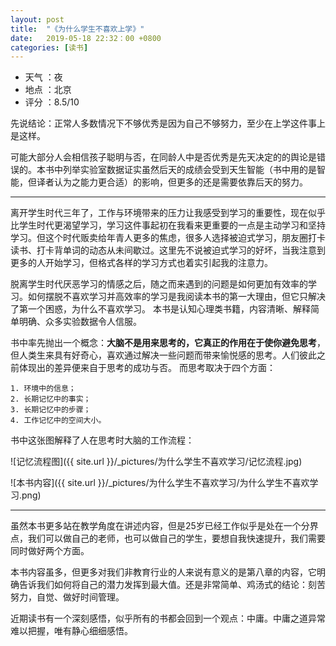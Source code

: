 ```yaml
---
layout: post
title:  "《为什么学生不喜欢上学》"
date:   2019-05-18 22:32：00 +0800
categories: [读书]
---
```


- 天气 ：夜
- 地点 ：北京
- 评分 ：8.5/10

先说结论：正常人多数情况下不够优秀是因为自己不够努力，至少在上学这件事上是这样。

可能大部分人会相信孩子聪明与否，在同龄人中是否优秀是先天决定的的舆论是错误的。本书中列举实验室数据证实虽然后天的成绩会受到天生智能（书中用的是智能，但译者认为之能力更合适）的影响，但更多的还是需要依靠后天的努力。

--- 

离开学生时代三年了，工作与环境带来的压力让我感受到学习的重要性，现在似乎比学生时代更渴望学习，学习这件事起初在我看来更重要的一点是主动学习和坚持学习。但这个时代贩卖给年青人更多的焦虑，很多人选择被迫式学习，朋友圈打卡读书、打卡背单词的动态从未间歇过。这里先不说被迫式学习的好坏，当我注意到更多的人开始学习，但格式各样的学习方式也着实引起我的注意力。

脱离学生时代厌恶学习的情感之后，随之而来遇到的问题是如何更加有效率的学习。如何摆脱不喜欢学习并高效率的学习是我阅读本书的第一大理由，但它只解决了第一个困惑，为什么不喜欢学习。
本书是认知心理类书籍，内容清晰、解释简单明确、众多实验数据令人信服。

书中率先抛出一个概念：**大脑不是用来思考的，它真正的作用在于使你避免思考**，但人类生来具有好奇心，喜欢通过解决一些问题而带来愉悦感的思考。人们彼此之前体现出的差异便来自于思考的成功与否。
而思考取决于四个方面：

    1. 环境中的信息；
    2. 长期记忆中的事实；
    3. 长期记忆中的步骤；
    4. 工作记忆中的空间大小。

书中这张图解释了人在思考时大脑的工作流程：

![记忆流程图]({{ site.url }}/_pictures/为什么学生不喜欢学习/记忆流程.jpg)

![本书内容]({{ site.url }}/_pictures/为什么学生不喜欢学习/为什么学生不喜欢学习.png)

--- 

虽然本书更多站在教学角度在讲述内容，但是25岁已经工作似乎是处在一个分界点，我们可以做自己的老师，也可以做自己的学生，要想自我快速提升，我们需要同时做好两个方面。

本书内容虽多，但更多对我们非教育行业的人来说有意义的是第八章的内容，它明确告诉我们如何将自己的潜力发挥到最大值。还是非常简单、鸡汤式的结论：刻苦努力，自觉、做好时间管理。

近期读书有一个深刻感悟，似乎所有的书都会回到一个观点：中庸。中庸之道异常难以把握，唯有静心细细感悟。
